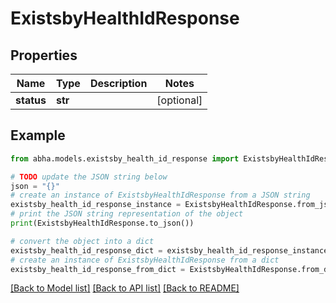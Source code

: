 # ExistsbyHealthIdResponse


## Properties

Name | Type | Description | Notes
------------ | ------------- | ------------- | -------------
**status** | **str** |  | [optional] 

## Example

```python
from abha.models.existsby_health_id_response import ExistsbyHealthIdResponse

# TODO update the JSON string below
json = "{}"
# create an instance of ExistsbyHealthIdResponse from a JSON string
existsby_health_id_response_instance = ExistsbyHealthIdResponse.from_json(json)
# print the JSON string representation of the object
print(ExistsbyHealthIdResponse.to_json())

# convert the object into a dict
existsby_health_id_response_dict = existsby_health_id_response_instance.to_dict()
# create an instance of ExistsbyHealthIdResponse from a dict
existsby_health_id_response_from_dict = ExistsbyHealthIdResponse.from_dict(existsby_health_id_response_dict)
```
[[Back to Model list]](../README.md#documentation-for-models) [[Back to API list]](../README.md#documentation-for-api-endpoints) [[Back to README]](../README.md)


